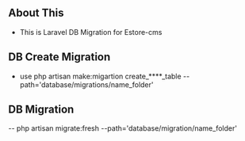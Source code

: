 ## About This
- This is Laravel DB Migration for Estore-cms

## DB Create Migration
- use php artisan make:migartion create_****_table  --path='database/migrations/name_folder'

## DB Migration
-- php artisan migrate:fresh --path='database/migration/name_folder'
